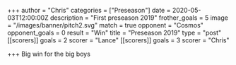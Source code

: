 +++
author = "Chris"
categories = ["Preseason"]
date = 2020-05-03T12:00:00Z
description = "First preseason 2019"
frother_goals = 5
image = "/images/banner/pitch2.svg"
match = true
opponent = "Cosmos"
opponent_goals = 0
result = "Win"
title = "Preseason 2019"
type = "post"
[[scorers]]
goals = 2
scorer = "Lance"
[[scorers]]
goals = 3
scorer = "Chris"

+++
Big win for the big boys